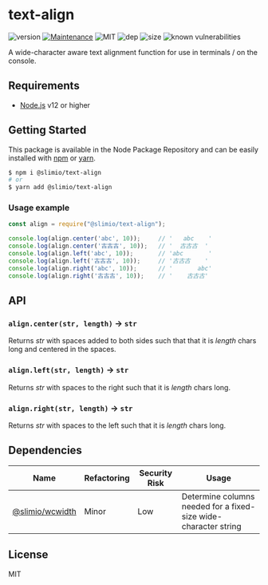 # text-align
![version](https://img.shields.io/badge/dynamic/json.svg?url=https://raw.githubusercontent.com/SlimIO/text-align/master/package.json&query=$.version&label=Version)
[![Maintenance](https://img.shields.io/badge/Maintained%3F-yes-green.svg)](https://github.com/SlimIO/text-align/commit-activity)
![MIT](https://img.shields.io/github/license/mashape/apistatus.svg)
![dep](https://img.shields.io/david/SlimIO/text-align)
![size](https://img.shields.io/github/repo-size/SlimIO/text-align)
![known vulnerabilities](https://img.shields.io/snyk/vulnerabilities/github/SlimIO/text-align)

A wide-character aware text alignment function for use in terminals / on the console.

## Requirements
- [Node.js](https://nodejs.org/en/) v12 or higher

## Getting Started

This package is available in the Node Package Repository and can be easily installed with [npm](https://docs.npmjs.com/getting-started/what-is-npm) or [yarn](https://yarnpkg.com).

```bash
$ npm i @slimio/text-align
# or
$ yarn add @slimio/text-align
```


### Usage example

```js
const align = require("@slimio/text-align");

console.log(align.center('abc', 10));     // '   abc    '
console.log(align.center('古古古', 10));   // '  古古古  '
console.log(align.left('abc', 10));       // 'abc       '
console.log(align.left('古古古', 10));     // '古古古    '
console.log(align.right('abc', 10));      // '       abc'
console.log(align.right('古古古', 10));    // '    古古古'
```

## API

### `align.center(str, length)` → `str`

Returns *str* with spaces added to both sides such that that it is *length*
chars long and centered in the spaces.

### `align.left(str, length)` → `str`

Returns *str* with spaces to the right such that it is *length* chars long.

### `align.right(str, length)` → `str`

Returns *str* with spaces to the left such that it is *length* chars long.

## Dependencies

|Name|Refactoring|Security Risk|Usage|
|---|---|---|---|
|[@slimio/wcwidth](https://github.com/SlimIO/wcwidth)|Minor|Low|Determine columns needed for a fixed-size wide-character string|

## License
MIT
